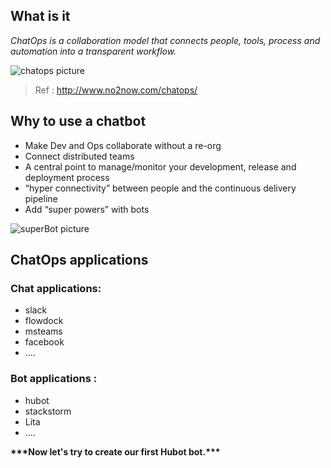 ## What is it 
*ChatOps is a collaboration model that connects people, tools, process and automation into a transparent workflow.*

![chatops picture](~/chatops.png)

>Ref : http://www.no2now.com/chatops/

## Why to use a chatbot

- Make Dev and Ops collaborate without a re-org
- Connect distributed teams​
- A central point to manage/monitor your development, release and deployment process
- “hyper connectivity” between people and the continuous delivery pipeline​
- Add “super powers” with bots

![superBot picture](~/superBot-200x164.jpg)
  
## ChatOps applications

### Chat applications:

- slack
- flowdock
- msteams
- facebook
- ....

### Bot applications :

- hubot
- stackstorm
- Lita
- ....


 


 **\*\*\*Now let's try to create our first Hubot bot.\*\*\***